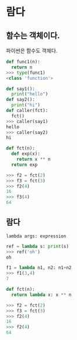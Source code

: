 # 람다

## 함수는 객체이다. 

파이썬은 함수도 객체다.  

```python
def func1(n):
  return n
>>> type(func1)
<class 'function'>
```

```python
def say1():
  print("hello")
def say2():
  print("hi")
def caller(fct):
  fct() 
>>> caller(say1)
hello
>>> caller(say2)
hi
```

```python
def fct(n):
  def exp(x):
    return x ** n
  return exp

>>> f2 = fct(2)
>>> f3 = fct(3)
>>> f2(4)
16
>>> f3(4)
64
```

## 람다 

`lambda args: expression`

```python
ref = lambda s: print(s)
>>> ref('oh')
oh

f1 = lambda n1, n2: n1+n2
>>> f1(3,4)
7
```

```python
def fct(n):
  return lambda x: x ** n

>>> f2 = fct(2)
>>> f3 = fct(3)
>>> f2(4)
16
>>> f2(4)
64
```